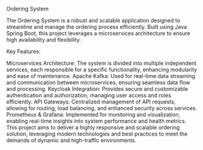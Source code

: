 Ordering System

The Ordering System is a robust and scalable application designed to streamline and manage the ordering process efficiently. Built using Java Spring Boot, this project leverages a microservices architecture to ensure high availability and flexibility.

Key Features:

Microservices Architecture: The system is divided into multiple independent services, each responsible for a specific functionality, enhancing modularity and ease of maintenance.
Apache Kafka: Used for real-time data streaming and communication between microservices, ensuring seamless data flow and processing.
Keycloak Integration: Provides secure and customizable authentication and authorization, managing user access and roles efficiently.
API Gateways: Centralized management of API requests, allowing for routing, load balancing, and enhanced security across services.
Prometheus & Grafana: Implemented for monitoring and visualization, enabling real-time insights into system performance and health metrics.
This project aims to deliver a highly responsive and scalable ordering solution, leveraging modern technologies and best practices to meet the demands of dynamic and high-traffic environments.
